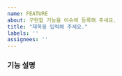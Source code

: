 ```yaml
---
name: FEATURE
about: 구현할 기능을 이슈에 등록해 주세요.
title: "제목을 입력해 주세요."
labels: ''
assignees: ''
---
```


### 기능 설명

<!-- 구현할 기능에 대해 설명해 주세요. -->